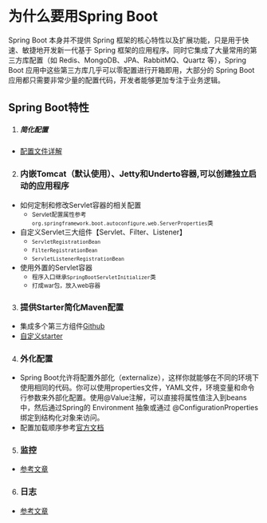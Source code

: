 # 为什么要用Spring Boot
Spring Boot 本身并不提供 Spring 框架的核心特性以及扩展功能，只是用于快速、敏捷地开发新一代基于 Spring 框架的应用程序。同时它集成了大量常用的第三方库配置（如 Redis、MongoDB、JPA、RabbitMQ、Quartz 等），Spring Boot 应用中这些第三方库几乎可以零配置进行开箱即用，大部分的 Spring Boot 应用都只需要非常少量的配置代码，开发者能够更加专注于业务逻辑。<br>
## Spring Boot特性
1. ##### 简化配置
 - [配置文件详解](http://blog.didispace.com/springbootproperties/)
2. ### 内嵌Tomcat（默认使用）、Jetty和Underto容器,可以创建独立启动的应用程序
 - 如何定制和修改Servlet容器的相关配置
     - <small>Servlet配置属性参考``org.springframework.boot.autoconfigure.web.ServerProperties``类</small>
 - 自定义Servlet三大组件【Servlet、Filter、Listener】
     - <small>``ServletRegistrationBean``</small>
	 - <small>``FilterRegistrationBean``</small>
	 - <small>``ServletListenerRegistrationBean``</small>
 - 使用外置的Servlet容器
     - <small>程序入口继承``SpringBootServletInitializer``类</small>
 	 - <small>打成war包，放入web容器</small>
3. ### 提供Starter简化Maven配置
 - 集成多个第三方组件[Github](https://github.com/spring-projects/spring-boot/tree/v1.5.4.RELEASE/spring-boot-starters)
 - [自定义starter](https://github.com/wangboliang/customize-spring-boot-starter/blob/master/README.md)
4. ### 外化配置
 - Spring Boot允许将配置外部化（externalize），这样你就能够在不同的环境下使用相同的代码。你可以使用properties文件，YAML文件，环境变量和命令行参数来外部化配置。使用@Value注解，可以直接将属性值注入到beans中，然后通过Spring的 Environment 抽象或通过 @ConfigurationProperties 绑定到结构化对象来访问。
 - 配置加载顺序参考[官方文档](https://docs.spring.io/spring-boot/docs/1.5.9.RELEASE/reference/htmlsingle/#boot-features-external-config)
5. ### 监控
 - [参考文章](http://www.ityouknow.com/springboot/2018/02/06/spring-boot-actuator.html)
6. ### 日志
 - [参考文章](https://blog.csdn.net/Inke88/article/details/75007649)


